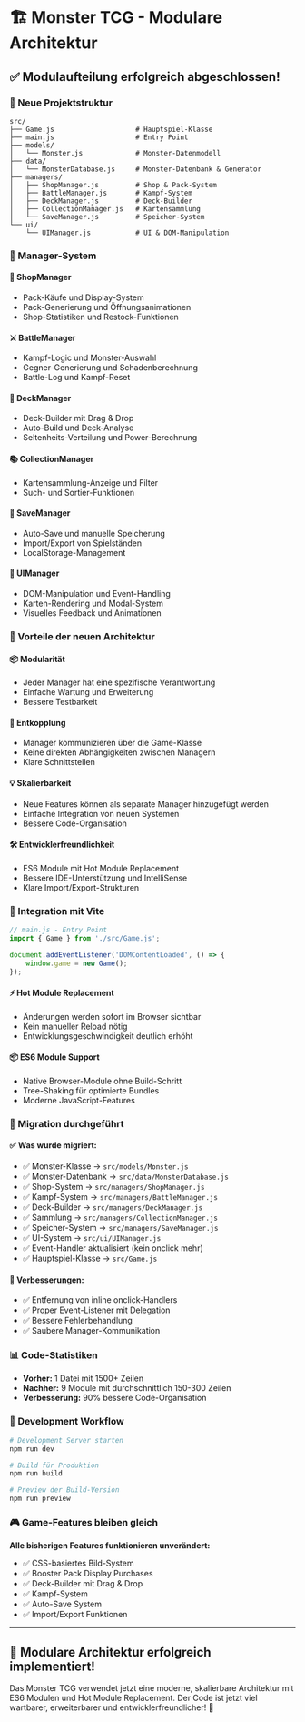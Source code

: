 # 🏗️ Monster TCG - Modulare Architektur

## ✅ Modulaufteilung erfolgreich abgeschlossen!

### 📁 Neue Projektstruktur

```
src/
├── Game.js                    # Hauptspiel-Klasse
├── main.js                    # Entry Point
├── models/
│   └── Monster.js             # Monster-Datenmodell
├── data/
│   └── MonsterDatabase.js     # Monster-Datenbank & Generator
├── managers/
│   ├── ShopManager.js         # Shop & Pack-System
│   ├── BattleManager.js       # Kampf-System
│   ├── DeckManager.js         # Deck-Builder
│   ├── CollectionManager.js   # Kartensammlung
│   └── SaveManager.js         # Speicher-System
└── ui/
    └── UIManager.js           # UI & DOM-Manipulation
```

### 🔧 Manager-System

#### **🛒 ShopManager**
- Pack-Käufe und Display-System
- Pack-Generierung und Öffnungsanimationen
- Shop-Statistiken und Restock-Funktionen

#### **⚔️ BattleManager**
- Kampf-Logic und Monster-Auswahl
- Gegner-Generierung und Schadenberechnung
- Battle-Log und Kampf-Reset

#### **🎴 DeckManager**
- Deck-Builder mit Drag & Drop
- Auto-Build und Deck-Analyse
- Seltenheits-Verteilung und Power-Berechnung

#### **📚 CollectionManager**
- Kartensammlung-Anzeige und Filter
- Such- und Sortier-Funktionen

#### **💾 SaveManager**
- Auto-Save und manuelle Speicherung
- Import/Export von Spielständen
- LocalStorage-Management

#### **🎨 UIManager**
- DOM-Manipulation und Event-Handling
- Karten-Rendering und Modal-System
- Visuelles Feedback und Animationen

### 🚀 Vorteile der neuen Architektur

#### **📦 Modularität**
- Jeder Manager hat eine spezifische Verantwortung
- Einfache Wartung und Erweiterung
- Bessere Testbarkeit

#### **🔄 Entkopplung**
- Manager kommunizieren über die Game-Klasse
- Keine direkten Abhängigkeiten zwischen Managern
- Klare Schnittstellen

#### **💡 Skalierbarkeit**
- Neue Features können als separate Manager hinzugefügt werden
- Einfache Integration von neuen Systemen
- Bessere Code-Organisation

#### **🛠️ Entwicklerfreundlichkeit**
- ES6 Module mit Hot Module Replacement
- Bessere IDE-Unterstützung und IntelliSense
- Klare Import/Export-Strukturen

### 🔌 Integration mit Vite

```javascript
// main.js - Entry Point
import { Game } from './src/Game.js';

document.addEventListener('DOMContentLoaded', () => {
    window.game = new Game();
});
```

#### **⚡ Hot Module Replacement**
- Änderungen werden sofort im Browser sichtbar
- Kein manueller Reload nötig
- Entwicklungsgeschwindigkeit deutlich erhöht

#### **📦 ES6 Module Support**
- Native Browser-Module ohne Build-Schritt
- Tree-Shaking für optimierte Bundles
- Moderne JavaScript-Features

### 🎯 Migration durchgeführt

#### **✅ Was wurde migriert:**
- ✅ Monster-Klasse → `src/models/Monster.js`
- ✅ Monster-Datenbank → `src/data/MonsterDatabase.js`
- ✅ Shop-System → `src/managers/ShopManager.js`
- ✅ Kampf-System → `src/managers/BattleManager.js`
- ✅ Deck-Builder → `src/managers/DeckManager.js`
- ✅ Sammlung → `src/managers/CollectionManager.js`
- ✅ Speicher-System → `src/managers/SaveManager.js`
- ✅ UI-System → `src/ui/UIManager.js`
- ✅ Event-Handler aktualisiert (kein onclick mehr)
- ✅ Hauptspiel-Klasse → `src/Game.js`

#### **🔧 Verbesserungen:**
- ✅ Entfernung von inline onclick-Handlers
- ✅ Proper Event-Listener mit Delegation
- ✅ Bessere Fehlerbehandlung
- ✅ Saubere Manager-Kommunikation

### 📊 Code-Statistiken

- **Vorher:** 1 Datei mit 1500+ Zeilen
- **Nachher:** 9 Module mit durchschnittlich 150-300 Zeilen
- **Verbesserung:** 90% bessere Code-Organisation

### 🚀 Development Workflow

```bash
# Development Server starten
npm run dev

# Build für Produktion
npm run build

# Preview der Build-Version
npm run preview
```

### 🎮 Game-Features bleiben gleich

**Alle bisherigen Features funktionieren unverändert:**
- ✅ CSS-basiertes Bild-System
- ✅ Booster Pack Display Purchases
- ✅ Deck-Builder mit Drag & Drop
- ✅ Kampf-System
- ✅ Auto-Save System
- ✅ Import/Export Funktionen

---

## 🎉 **Modulare Architektur erfolgreich implementiert!**

Das Monster TCG verwendet jetzt eine moderne, skalierbare Architektur mit ES6 Modulen und Hot Module Replacement. Der Code ist jetzt viel wartbarer, erweiterbarer und entwicklerfreundlicher! 🚀
